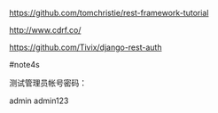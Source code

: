 https://github.com/tomchristie/rest-framework-tutorial

http://www.cdrf.co/

https://github.com/Tivix/django-rest-auth

#note4s


测试管理员帐号密码：

admin
admin123
